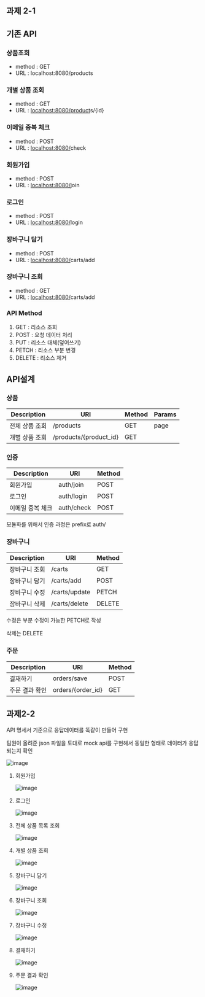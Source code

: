## 과제 2-1

## 기존 API

### 상품조회

- method : GET
- URL : localhost:8080/products

### 개별 상품 조회

- method : GET
- URL : [localhost:8080/product](http://localhost:8080/products/1)s/{id}

### 이메일 중복 체크

- method : POST
- URL : [localhost:8080/](http://localhost:8080/products/1)check

### 회원가입

- method : POST
- URL : [localhost:8080/](http://localhost:8080/products/1)join

### 로그인

- method : POST
- URL : [localhost:8080/](http://localhost:8080/products/1)login

### 장바구니 담기

- method : POST
- URL : [localhost:8080/](http://localhost:8080/products/1)carts/add

### 장바구니 조회

- method : GET
- URL : [localhost:8080/](http://localhost:8080/products/1)carts/add

### API Method

1. GET : 리소스 조회
2. POST : 요청 데이터 처리
3. PUT : 리소스 대체(덮어쓰기)
4. PETCH : 리소스 부분 변경
5. DELETE : 리소스 제거

## API설계

### 상품

| Description | URI | Method | Params |
| --- | --- | --- | --- |
| 전체 상품 조회 | /products | GET | page |
| 개별 상품 조회 | /products/{product_id} | GET |  |

### 인증

| Description | URI | Method |
| --- | --- | --- |
| 회원가입 | auth/join | POST |
| 로그인 | auth/login | POST |
| 이메일 중복 체크 | auth/check | POST |

모듈화를 위해서 인증 과정은 prefix로 auth/

### 장바구니

| Description | URI | Method |
| --- | --- | --- |
| 장바구니 조회 | /carts | GET |
| 장바구니 담기 | /carts/add | POST |
| 장바구니 수정 | /carts/update | PETCH |
| 장바구니 삭제 | /carts/delete | DELETE |

수정은 부분 수정이 가능한 PETCH로 작성

삭제는 DELETE

### 주문
| Description | URI | Method |
| --- | --- | --- |
| 결재하기 | orders/save | POST |
| 주문 결과 확인 | orders/{order_id} | GET |


## 과제2-2
API 명세서 기준으로 응답데이터를 똑같이 만들어 구현

팀원이 올려준 json 파일을 토대로 mock api를 구현해서 동일한 형태로 데이터가 응답되는지 확인

![image](./image/task2/task2-2/task2-2-1.png)

1. 회원가입

   ![image](./image/task2/task2-2/task2-2-2.png)

2. 로그인

   ![image](./image/task2/task2-2/task2-2-3.png)

3. 전체 상품 목록 조회

   ![image](./image/task2/task2-2/task2-2-4.png)

4. 개별 상품 조회

   ![image](./image/task2/task2-2/task2-2-5.png)

5. 장바구니 담기

   ![image](./image/task2/task2-2/task2-2-6.png)

6. 장바구니 조회

   ![image](./image/task2/task2-2/task2-2-7.png)

7. 장바구니 수정

   ![image](./image/task2/task2-2/task2-2-8.png)

8. 결재하기

   ![image](./image/task2/task2-2/task2-2-9.png)

9. 주문 결과 확인

   ![image](./image/task2/task2-2/task2-2-10.png)

